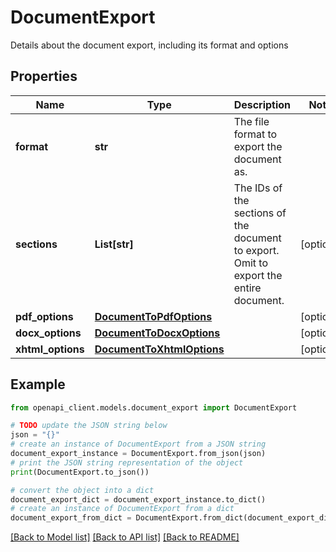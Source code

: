 # DocumentExport

Details about the document export, including its format and options

## Properties

Name | Type | Description | Notes
------------ | ------------- | ------------- | -------------
**format** | **str** | The file format to export the document as. | 
**sections** | **List[str]** | The IDs of the sections of the document to export. Omit to export the entire document. | [optional] 
**pdf_options** | [**DocumentToPdfOptions**](DocumentToPdfOptions.md) |  | [optional] 
**docx_options** | [**DocumentToDocxOptions**](DocumentToDocxOptions.md) |  | [optional] 
**xhtml_options** | [**DocumentToXhtmlOptions**](DocumentToXhtmlOptions.md) |  | [optional] 

## Example

```python
from openapi_client.models.document_export import DocumentExport

# TODO update the JSON string below
json = "{}"
# create an instance of DocumentExport from a JSON string
document_export_instance = DocumentExport.from_json(json)
# print the JSON string representation of the object
print(DocumentExport.to_json())

# convert the object into a dict
document_export_dict = document_export_instance.to_dict()
# create an instance of DocumentExport from a dict
document_export_from_dict = DocumentExport.from_dict(document_export_dict)
```
[[Back to Model list]](../README.md#documentation-for-models) [[Back to API list]](../README.md#documentation-for-api-endpoints) [[Back to README]](../README.md)


